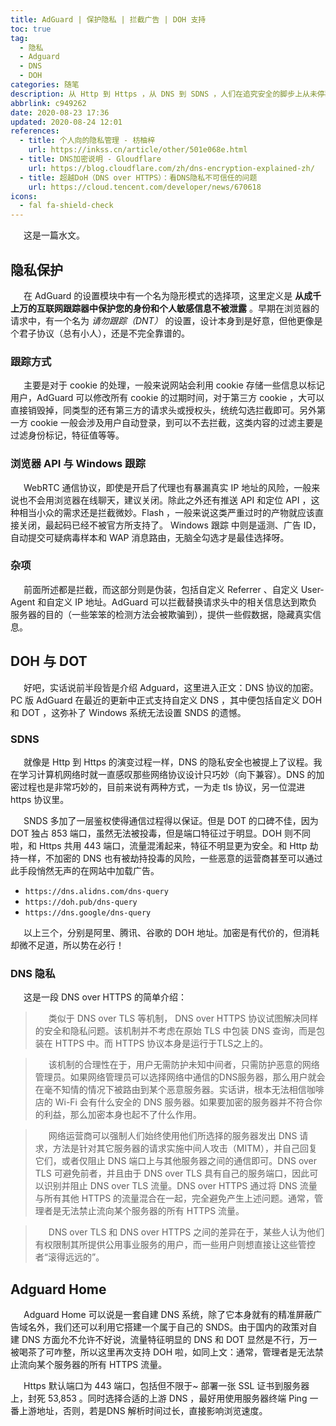 ```yaml
---
title: AdGuard | 保护隐私 | 拦截广告 | DOH 支持
toc: true
tag:
  - 隐私
  - Adguard
  - DNS
  - DOH
categories: 随笔
description: 从 Http 到 Https ，从 DNS 到 SDNS ，人们在追究安全的脚步上从未停歇。
abbrlink: c949262
date: 2020-08-23 17:36
updated: 2020-08-24 12:01
references:
  - title: 个人向的隐私管理 - 枋柚梓
    url: https://inkss.cn/article/other/501e068e.html
  - title: DNS加密说明 - Gloudflare
    url: https://blog.cloudflare.com/zh/dns-encryption-explained-zh/
  - title: 超越DoH（DNS over HTTPS）：看DNS隐私不可信任的问题
    url: https://cloud.tencent.com/developer/news/670618
icons:
  - fal fa-shield-check
---
```


&ensp;&emsp;这是一篇水文。

## 隐私保护

&ensp;&emsp;在 AdGuard 的设置模块中有一个名为隐形模式的选择项，这里定义是 **从成千上万的互联网跟踪器中保护您的身份和个人敏感信息不被泄露** 。早期在浏览器的请求中，有一个名为 *请勿跟踪（DNT）* 的设置，设计本身到是好意，但他更像是个君子协议（总有小人），还是不完全靠谱的。

### 跟踪方式

&ensp;&emsp;主要是对于 cookie 的处理，一般来说网站会利用 cookie 存储一些信息以标记用户，AdGuard 可以修改所有 cookie 的过期时间，对于第三方 cookie ，大可以直接销毁掉，同类型的还有第三方的请求头或授权头，统统勾选拦截即可。另外第一方 cookie 一般会涉及用户自动登录，到可以不去拦截，这类内容的过滤主要是过滤身份标记，特征值等等。

### 浏览器 API 与 Windows 跟踪

&ensp;&emsp;WebRTC 通信协议，即使是开启了代理也有暴漏真实 IP 地址的风险，一般来说也不会用浏览器在线聊天，建议关闭。除此之外还有推送 API 和定位 API ，这种相当小众的需求还是拦截微妙。Flash ，一般来说这类严重过时的产物就应该直接关闭，最起码已经不被官方所支持了。 Windows 跟踪 中则是遥测、广告 ID，自动提交可疑病毒样本和 WAP 消息路由，无脑全勾选才是最佳选择呀。

### 杂项

&ensp;&emsp;前面所述都是拦截，而这部分则是伪装，包括自定义 Referrer 、自定义 User-Agent 和自定义 IP 地址。AdGuard 可以拦截替换请求头中的相关信息达到欺负服务器的目的（一些笨笨的检测方法会被欺骗到），提供一些假数据，隐藏真实信息。

## DOH 与 DOT

&ensp;&emsp;好吧，实话说前半段皆是介绍 Adguard，这里进入正文：DNS 协议的加密。PC 版 AdGuard 在最近的更新中正式支持自定义 DNS ，其中便包括自定义 DOH 和 DOT ，这弥补了 Windows 系统无法设置 SNDS 的遗憾。

### SDNS

&ensp;&emsp;就像是 Http 到 Https 的演变过程一样，DNS 的隐私安全也被提上了议程。我在学习计算机网络时就一直感叹那些网络协议设计只巧妙（向下兼容）。DNS 的加密过程也是非常巧妙的，目前来说有两种方式，一为走 tls 协议，另一位混进 https 协议里。

&ensp;&emsp;SNDS 多加了一层鉴权使得通信过程得以保证。但是 DOT 的口碑不佳，因为 DOT 独占 853 端口，虽然无法被投毒，但是端口特征过于明显。DOH 则不同啦，和 Https 共用 443 端口，流量混淆起来，特征不明显更为安全。和 Http 劫持一样，不加密的 DNS 也有被劫持投毒的风险，一些恶意的运营商甚至可以通过此手段悄然无声的在网站中加载广告。

- `https://dns.alidns.com/dns-query`
- `https://doh.pub/dns-query`
- `https://dns.google/dns-query`

&ensp;&emsp;以上三个，分别是阿里、腾讯、谷歌的 DOH 地址。加密是有代价的，但消耗却微不足道，所以势在必行！

### DNS 隐私

&ensp;&emsp;这是一段 DNS over HTTPS 的简单介绍：

> &ensp;&emsp;类似于 DNS over TLS 等机制， DNS over HTTPS 协议试图解决同样的安全和隐私问题。该机制并不考虑在原始 TLS 中包装 DNS 查询，而是包装在 HTTPS 中。而 HTTPS 协议本身是运行于TLS之上的。


> &ensp;&emsp;该机制的合理性在于，用户无需防护未知中间者，只需防护恶意的网络管理员。如果网络管理员可以选择网络中通信的DNS服务器，那么用户就会在毫不知情的情况下被路由到某个恶意服务器。实话讲，根本无法相信咖啡店的 Wi-Fi 会有什么安全的 DNS 服务器。如果要加密的服务器并不符合你的利益，那么加密本身也起不了什么作用。


> &ensp;&emsp;网络运营商可以强制人们始终使用他们所选择的服务器发出 DNS 请求，方法是针对其它服务器的请求实施中间人攻击（MITM），并自己回复它们，或者仅阻止 DNS 端口上与其他服务器之间的通信即可。DNS over TLS 可避免前者，并且由于 DNS over TLS 具有自己的服务端口，因此可以识别并阻止 DNS over TLS 流量。DNS over HTTPS 通过将 DNS 流量与所有其他 HTTPS 的流量混合在一起，完全避免产生上述问题。通常，管理者是无法禁止流向某个服务器的所有 HTTPS 流量。


> &ensp;&emsp;DNS over TLS 和 DNS over HTTPS 之间的差异在于，某些人认为他们有权限制其所提供公用事业服务的用户，而一些用户则想直接让这些管控者“滚得远远的”。

## Adguard Home

&ensp;&emsp;Adguard Home 可以说是一套自建 DNS 系统，除了它本身就有的精准屏蔽广告域名外，我们还可以利用它搭建一个属于自己的 SNDS。由于国内的政策对自建 DNS 方面允不允许不好说，流量特征明显的 DNS 和 DOT 显然是不行，万一被喝茶了可咋整，所以这里再次支持 DOH 啦，如同上文：通常，管理者是无法禁止流向某个服务器的所有 HTTPS 流量。

&ensp;&emsp;Https 默认端口为 443 端口，包括但不限于~ 部署一张 SSL 证书到服务器上，封死 53,853 。同时选择合适的上游 DNS ，最好用使用服务器终端 Ping 一番上游地址，否则，若是DNS 解析时间过长，直接影响浏览速度。